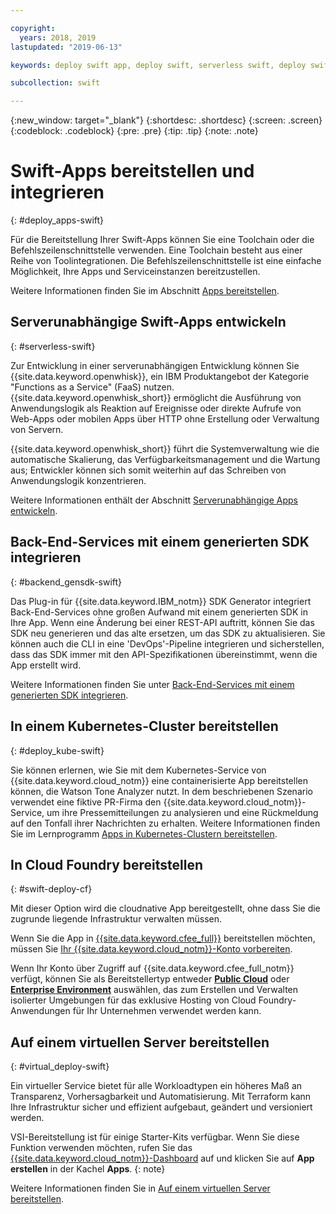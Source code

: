 ```yaml
---

copyright:
  years: 2018, 2019
lastupdated: "2019-06-13"

keywords: deploy swift app, deploy swift, serverless swift, deploy swift cloud foundry, swift kubernetes, swift virtual server

subcollection: swift

---
```


{:new_window: target="_blank"}
{:shortdesc: .shortdesc}
{:screen: .screen}
{:codeblock: .codeblock}
{:pre: .pre}
{:tip: .tip}
{:note: .note}

# Swift-Apps bereitstellen und integrieren
{: #deploy_apps-swift}

Für die Bereitstellung Ihrer Swift-Apps können Sie eine Toolchain oder
die Befehlszeilenschnittstelle verwenden. Eine Toolchain besteht aus einer
Reihe von Toolintegrationen. Die Befehlszeilenschnittstelle ist eine einfache
Möglichkeit, Ihre Apps und Serviceinstanzen bereitzustellen.

Weitere Informationen finden Sie im Abschnitt
[Apps bereitstellen](/docs/apps?topic=creating-apps-create-deploy-app-cli#create-deploy-app-cli).

## Serverunabhängige Swift-Apps entwickeln
{: #serverless-swift}

Zur Entwicklung in einer serverunabhängigen Entwicklung können Sie
{{site.data.keyword.openwhisk}}, ein IBM Produktangebot der Kategorie
"Functions as a Service" (FaaS) nutzen. {{site.data.keyword.openwhisk_short}} ermöglicht die Ausführung von
Anwendungslogik als Reaktion auf Ereignisse oder direkte Aufrufe von
Web-Apps oder mobilen Apps über HTTP ohne Erstellung oder Verwaltung von
Servern.

{{site.data.keyword.openwhisk_short}} führt die Systemverwaltung
wie die automatische Skalierung, das Verfügbarkeitsmanagement und die Wartung
aus; Entwickler können sich somit weiterhin auf das Schreiben von
Anwendungslogik konzentrieren.

Weitere Informationen enthält der Abschnitt
[Serverunabhängige Apps
entwickeln](/docs/apps/deploying?topic=creating-apps-serverless#serverless).

## Back-End-Services mit einem generierten SDK integrieren
{: #backend_gensdk-swift}

Das Plug-in für {{site.data.keyword.IBM_notm}} SDK Generator
integriert Back-End-Services ohne großen Aufwand mit einem generierten SDK in
Ihre
App. Wenn eine Änderung bei einer REST-API auftritt, können Sie das SDK neu generieren und das alte ersetzen, um das SDK zu aktualisieren. Sie können auch die CLI in eine 'DevOps'-Pipeline integrieren und sicherstellen, dass das SDK immer mit den API-Spezifikationen übereinstimmt, wenn die App erstellt wird.

Weitere Informationen finden Sie unter
[Back-End-Services mit einem
generierten SDK integrieren](/docs/swift/backend?topic=swift-sdkgen-cli#sdkgen-cli).

## In einem Kubernetes-Cluster bereitstellen
{: #deploy_kube-swift}

Sie können erlernen, wie Sie mit dem Kubernetes-Service von {{site.data.keyword.cloud_notm}} eine containerisierte App bereitstellen können, die Watson Tone Analyzer nutzt. In dem
beschriebenen Szenario verwendet eine fiktive PR-Firma
den {{site.data.keyword.cloud_notm}}-Service, um ihre Pressemitteilungen
zu analysieren und eine Rückmeldung auf den Tonfall ihrer Nachrichten zu
erhalten. Weitere Informationen finden Sie im Lernprogramm [Apps in Kubernetes-Clustern bereitstellen](/docs/containers?topic=containers-cs_apps_tutorial).

## In Cloud Foundry bereitstellen
{: #swift-deploy-cf}

Mit dieser Option wird die cloudnative App bereitgestellt, ohne dass Sie die zugrunde liegende Infrastruktur verwalten müssen.

Wenn Sie die App in [{{site.data.keyword.cfee_full}}](/docs/cloud-foundry?topic=cloud-foundry-about) bereitstellen möchten, müssen Sie [Ihr {{site.data.keyword.cloud_notm}}-Konto vorbereiten](/docs/cloud-foundry?topic=cloud-foundry-prepare).

Wenn Ihr Konto über Zugriff auf {{site.data.keyword.cfee_full_notm}} verfügt, können Sie als Bereitstellertyp entweder **[Public Cloud](/docs/cloud-foundry-public?topic=cloud-foundry-public-about-cf)** oder **[Enterprise Environment](/docs/cloud-foundry-public?topic=cloud-foundry-public-cfee)** auswählen, das zum Erstellen und Verwalten isolierter Umgebungen für das exklusive Hosting von Cloud Foundry-Anwendungen für Ihr Unternehmen verwendet werden kann.

## Auf einem virtuellen Server bereitstellen
{: #virtual_deploy-swift}

Ein virtueller Service bietet für alle Workloadtypen ein höheres Maß an
Transparenz, Vorhersagbarkeit und Automatisierung. Mit Terraform kann Ihre
Infrastruktur sicher und effizient aufgebaut, geändert und versioniert werden.

  VSI-Bereitstellung ist für einige Starter-Kits verfügbar. Wenn Sie diese Funktion verwenden möchten, rufen Sie das [{{site.data.keyword.cloud_notm}}-Dashboard](https://{DomainName}) auf und klicken Sie auf **App erstellen** in der Kachel **Apps**.
  {: note}

Weitere Informationen finden Sie in [Auf einem virtuellen Server bereitstellen](/docs/vsi?topic=virtual-servers-deploying-to-a-virtual-server).
